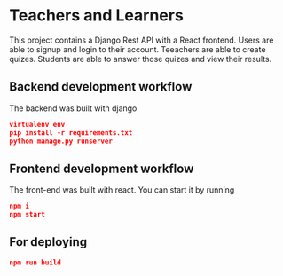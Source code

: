 # Teachers and Learners

This project contains a Django Rest API with a React frontend. Users are able to signup and login to their account. Teeachers are able to create quizes. Students are able to answer those quizes and view their results.

## Backend development workflow
The backend was built with django
```json
virtualenv env
pip install -r requirements.txt
python manage.py runserver
```

## Frontend development workflow
The front-end was built with react.
You can start it by running
```json
npm i
npm start
```

## For deploying

```json
npm run build
```
